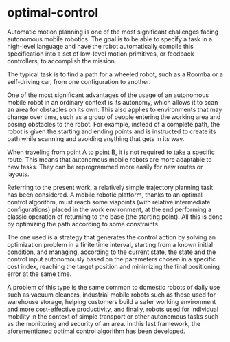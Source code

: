 # optimal-control

Automatic motion planning is one of the most significant challenges facing autonomous mobile robotics. The goal is to be able to specify a task in a high-level language and have the robot automatically compile this specification into a set of low-level motion primitives, or feedback controllers, to accomplish the mission. 

The typical task is to find a path for a wheeled robot, such as a Roomba or a self-driving car, from one configuration to another.

One of the most significant advantages of the usage of an autonomous mobile robot in an ordinary context is its autonomy, which allows it to scan an area for obstacles on its own. This also applies to environments that may change over time, such as a group of people entering the working area and posing obstacles to the robot. For example, instead of a complete path, the robot is given the starting and ending points and is instructed to create its path while scanning and avoiding anything that gets in its way.

When traveling from point A to point B, it is not required to take a specific route. This means that autonomous mobile robots are more adaptable to new tasks. They can be reprogrammed more easily for new routes or layouts.

Referring to the present work, a relatively simple trajectory planning task has been considered.
A mobile robotic platform, thanks to an optimal control algorithm, must reach some viapoints (with relative intermediate configurations) placed in the work environment, at the end performing a classic operation of returning to the base (the starting point). All this is done by optimizing the path according to some constraints.

The one used is a strategy that generates the control action by solving an optimization problem in a finite time interval, starting from a known initial condition, and managing, according to the current state, the state and the control input autonomously based on the parameters chosen in a specific cost index, reaching the target position and minimizing the final positioning error at the same time.

A problem of this type is the same common to domestic robots of daily use such as vacuum cleaners, industrial mobile robots such as those used for warehouse storage, helping customers build a safer working environment and more cost-effective productivity, and finally, robots used for individual mobility in the context of simple transport or other autonomous tasks such as the monitoring and security of an area.
In this last framework, the aforementioned optimal control algorithm has been developed.
